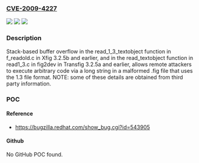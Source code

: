 ### [CVE-2009-4227](https://cve.mitre.org/cgi-bin/cvename.cgi?name=CVE-2009-4227)
![](https://img.shields.io/static/v1?label=Product&message=n%2Fa&color=blue)
![](https://img.shields.io/static/v1?label=Version&message=n%2Fa&color=blue)
![](https://img.shields.io/static/v1?label=Vulnerability&message=n%2Fa&color=brighgreen)

### Description

Stack-based buffer overflow in the read_1_3_textobject function in f_readold.c in Xfig 3.2.5b and earlier, and in the read_textobject function in read1_3.c in fig2dev in Transfig 3.2.5a and earlier, allows remote attackers to execute arbitrary code via a long string in a malformed .fig file that uses the 1.3 file format.  NOTE: some of these details are obtained from third party information.

### POC

#### Reference
- https://bugzilla.redhat.com/show_bug.cgi?id=543905

#### Github
No GitHub POC found.

